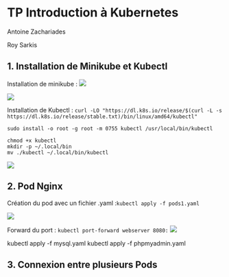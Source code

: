 # TP Introduction à Kubernetes

Antoine Zachariades

Roy Sarkis

## 1. Installation de Minikube et Kubectl
Installation de minikube : 
![](https://i.imgur.com/ZZzzYms.png)

![](https://i.imgur.com/SaRi6yb.png)

Installation de Kubectl :
`curl -LO "https://dl.k8s.io/release/$(curl -L -s https://dl.k8s.io/release/stable.txt)/bin/linux/amd64/kubectl"`

`sudo install -o root -g root -m 0755 kubectl /usr/local/bin/kubectl`
```
chmod +x kubectl
mkdir -p ~/.local/bin
mv ./kubectl ~/.local/bin/kubectl
```
![](https://i.imgur.com/GmEkzy0.png)

## 2. Pod Nginx

Création du pod avec un fichier .yaml :`kubectl apply -f pods1.yaml`

![](https://i.imgur.com/W8hEtNJ.png)


Forward du port : `kubectl port-forward webserver 8080:`
![](https://i.imgur.com/Zwpe7BJ.png)

kubectl apply -f mysql.yaml
kubectl apply -f phpmyadmin.yaml

## 3. Connexion entre plusieurs Pods




